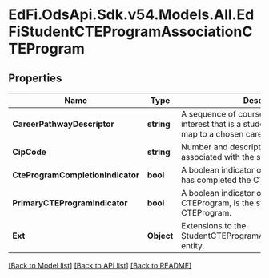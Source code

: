 # EdFi.OdsApi.Sdk.v54.Models.All.EdFiStudentCTEProgramAssociationCTEProgram

## Properties

Name | Type | Description | Notes
------------ | ------------- | ------------- | -------------
**CareerPathwayDescriptor** | **string** | A sequence of courses within an area of interest that is a student&#39;s educational road map to a chosen career. | 
**CipCode** | **string** | Number and description of the CIP Code associated with the student&#39;s CTEProgram. | [optional] 
**CteProgramCompletionIndicator** | **bool** | A boolean indicator of whether the Student has completed the CTEProgram. | [optional] 
**PrimaryCTEProgramIndicator** | **bool** | A boolean indicator of whether this CTEProgram, is the student&#39;s primary CTEProgram. | [optional] 
**Ext** | **Object** | Extensions to the StudentCTEProgramAssociationCTEProgram entity. | [optional] 

[[Back to Model list]](../README.md#documentation-for-models) [[Back to API list]](../README.md#documentation-for-api-endpoints) [[Back to README]](../README.md)

